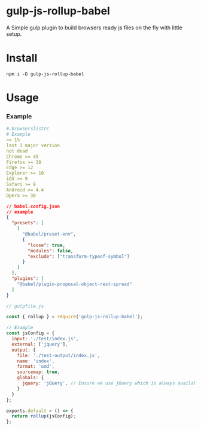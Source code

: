 # gulp-js-rollup-babel

A Simple gulp plugin to build browsers ready js files on the fly with little setup.

Install
========

```
npm i -D gulp-js-rollup-babel
```

Usage
======

### Example

```yaml
#.browserslistrc
# Example
>= 1%
last 1 major version
not dead
Chrome >= 45
Firefox >= 38
Edge >= 12
Explorer >= 10
iOS >= 9
Safari >= 9
Android >= 4.4
Opera >= 30
```

```json
// babel.config.json
// example
{
  "presets": [
    [
      "@babel/preset-env",
      {
        "loose": true,
        "modules": false,
        "exclude": ["transform-typeof-symbol"]
      }
    ]
  ],
  "plugins": [
    "@babel/plugin-proposal-object-rest-spread"
  ]
}
```

```js
// gulpfile.js

const { rollup } = require('gulp-js-rollup-babel');

// Example
const jsConfig = {
  input: './test/index.js',
  external: ['jquery'],
  output: {
    file: './test-output/index.js',
    name: 'index',
    format: 'umd',
    sourcemap: true,
    globals: { 
      jquery: 'jQuery', // Ensure we use jQuery which is always available even in noConflict mode
    }
  }
};

exports.default = () => {
  return rollup(jsConfig);
};
```

